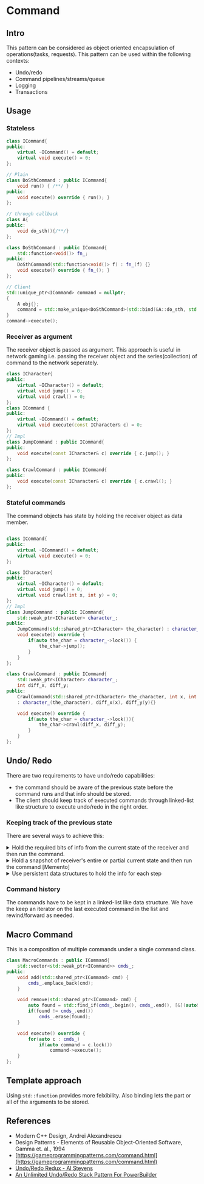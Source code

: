 # Command
## Intro
This pattern can be considered as object oriented encapsulation of operations(tasks, requests). This pattern can be used within the following contexts:
- Undo/redo
- Command pipelines/streams/queue
- Logging
- Transactions

## Usage

### Stateless
```cpp
class ICommand{
public:
    virtual ~ICommand() = default;
    virtual void execute() = 0;
};

// Plain
class DoSthCommand : public ICommand{
    void run() { /**/ }
public:
    void execute() override { run(); }
};

// through callback
class A{
public:
    void do_sth(){/**/}
};

class DoSthCommand : public ICommand{
    std::function<void()> fn_;
public:
    DoSthCommand(std::function<void()> f) : fn_(f) {}
    void execute() override { fn_(); }
};

// Client
std::unique_ptr<ICommand> command = nullptr;
{
    A obj{};
    command = std::make_unique<DoSthCommand>(std::bind(&A::do_sth, std::ref(obj)));
}
command->execute();
```

### Receiver as argument
The receiver object is passed as argument. This approach is useful in network gaming i.e. passing the receiver object and the series(collection) of command to the network seperately.

```cpp
class ICharacter{
public:
    virtual ~ICharacter() = default;
    virtual void jump() = 0;
    virtual void crawl() = 0;
};
class ICommand {
public:
    virtual ~ICommand() = default;
    virtual void execute(const ICharacter& c) = 0;
};
// Impl
class JumpCommand : public ICommand{
public:
    void execute(const ICharacter& c) override { c.jump(); }
};

class CrawlCommand : public ICommand{
public:
    void execute(const ICharacter& c) override { c.crawl(); }
};

```

### Stateful commands
The command objects has state by holding the receiver object as data member.

```cpp

class ICommand{
public:
    virtual ~ICommand() = default;
    virtual void execute() = 0;
};

class ICharacter{
public:
    virtual ~ICharacter() = default;
    virtual void jump() = 0;
    virtual void crawl(int x, int y) = 0;
};
// Impl
class JumpCommand : public ICommand{
    std::weak_ptr<ICharacter> character_;
public:
    JumpCommand(std::shared_ptr<ICharacter> the_character) : character_(the_character) {}
    void execute() override { 
        if(auto the_char = character_->lock()) {
            the_char->jump();
        }
    }
};

class CrawlCommand : public ICommand{
    std::weak_ptr<ICharacter> character_;
    int diff_x, diff_y;
public:
    CrawlCommand(std::shared_ptr<ICharacter> the_character, int x, int y) 
    : character_(the_character), diff_x(x), diff_y(y){}

    void execute() override {
        if(auto the_char = character_->lock()){
            the_char->crawl(diff_x, diff_y);
        }
    }
};

```


## Undo/ Redo
There are two requirements to have undo/redo capabilities:
- the command should be aware of the previous state before the command runs and that info should be stored. 
- The client should keep track of executed commands through linked-list like structure to execute undo/redo in the right order.

### Keeping track of the previous state
There are several ways to achieve this:
<details>
<summary>Hold the required bits of info from the current state of the receiver and then run the command.</summary>

```cpp
class ICommand{
public:
    virtual ~ICommand() = default;
    virtual void execute() = 0;
    virtual void undo() = 0;
};

class ICharacter{
public:
    virtual ~ICharacter() = default;
    virtual void jump() = 0;
    virtual void crawl(int x, int y) = 0;
};
// Impl
class CrawlCommand : public ICommand{
    std::weak_ptr<ICharacter> character_;
    int x_, y_;
    int prev_x, prev_y;
public:
    CrawlCommand(std::shared_ptr<ICharacter> the_character, int x, int y) 
    : character_(the_character), x_(x), y_(y), prev_x(0), prev_y(0){}

    void execute() override {
        if(auto the_char = character_->lock()){
            prev_x = GetPosition(*the_char, POS::X);
            prev_y = GetPosition(*the_char, POS::y);
            the_char->crawl(x_, y_);
        }
    }

    void undo() override {
        if(auto the_char = character_->lock()) {
            the_char->crawl(prev_x, prev_y);
        }
    }
};
```
</details>

<details>

<summary>Hold a snapshot of receiver's entire or partial current state and then run the command [Memento]</summary>

</details>

<details>

<summary>Use persistent data structures to hold the info for each step</summary>

</details>


### Command history
The commands have to be kept in a linked-list like data structure. We have the keep an iterator on the last executed command in the list and rewind/forward as needed.

## Macro Command
This is a composition of multiple commands under a single command class.
```cpp
class MacroCommands : public ICommand{
    std::vector<std::weak_ptr<ICommand>> cmds_;
public:
    void add(std::shared_ptr<ICommand> cmd) {
        cmds_.emplace_back(cmd);
    }

    void remove(std::shared_ptr<ICommand> cmd) {
        auto found = std::find_if(cmds_.begin(), cmds_.end(), [&](auto& c) { return cmd == c.lock(); });
        if(found != cmds_.end())
            cmds_.erase(found);
    }

    void execute() override {
        for(auto c : cmds_)
            if(auto command = c.lock())
                command->execute();
    }
};
```

## Template approach
Using `std::function` provides more felxibility. Also binding lets the part or all of the arguments to be stored.



## References
- Modern C++ Design, Andrei Alexandrescu
- Design Patterns - Elements of Reusable Object-Oriented Software, Gamma et. al., 1994
- [https://gameprogrammingpatterns.com/command.html](https://gameprogrammingpatterns.com/command.html)
- [Undo/Redo Redux - Al Stevens](https://www.drdobbs.com/cpp/c-programming/184410722?queryText=undo%252Fredo%2Bredux)
- [An Unlimited Undo/Redo Stack Pattern For PowerBuilder](https://www.drdobbs.com/parallel/an-unlimited-undoredo-stack-pattern-for/184410214)